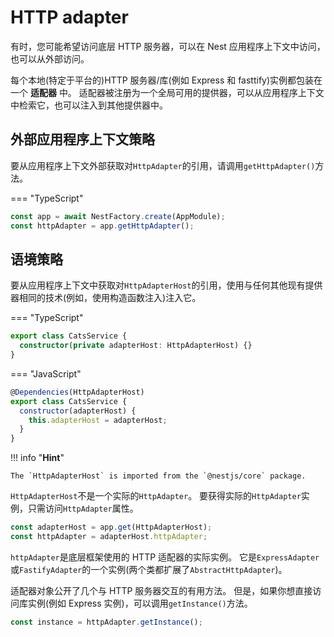 # HTTP adapter

有时，您可能希望访问底层 HTTP 服务器，可以在 Nest 应用程序上下文中访问，也可以从外部访问。

每个本地(特定于平台的)HTTP 服务器/库(例如 Express 和 fasttify)实例都包装在一个 **适配器** 中。
适配器被注册为一个全局可用的提供器，可以从应用程序上下文中检索它，也可以注入到其他提供器中。

## 外部应用程序上下文策略

要从应用程序上下文外部获取对`HttpAdapter`的引用，请调用`getHttpAdapter()`方法。

=== "TypeScript"

```ts
const app = await NestFactory.create(AppModule);
const httpAdapter = app.getHttpAdapter();
```

## 语境策略

要从应用程序上下文中获取对`HttpAdapterHost`的引用，使用与任何其他现有提供器相同的技术(例如，使用构造函数注入)注入它。

=== "TypeScript"

```ts
export class CatsService {
  constructor(private adapterHost: HttpAdapterHost) {}
}
```

=== "JavaScript"

```js
@Dependencies(HttpAdapterHost)
export class CatsService {
  constructor(adapterHost) {
    this.adapterHost = adapterHost;
  }
}
```

!!! info "**Hint**"

    The `HttpAdapterHost` is imported from the `@nestjs/core` package.

`HttpAdapterHost`不是一个实际的`HttpAdapter`。
要获得实际的`HttpAdapter`实例，只需访问`HttpAdapter`属性。

```typescript
const adapterHost = app.get(HttpAdapterHost);
const httpAdapter = adapterHost.httpAdapter;
```

`httpAdapter`是底层框架使用的 HTTP 适配器的实际实例。
它是`ExpressAdapter`或`FastifyAdapter`的一个实例(两个类都扩展了`AbstractHttpAdapter`)。

适配器对象公开了几个与 HTTP 服务器交互的有用方法。
但是，如果你想直接访问库实例(例如 Express 实例)，可以调用`getInstance()`方法。

```typescript
const instance = httpAdapter.getInstance();
```
